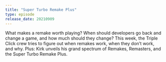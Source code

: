 ```yaml
---
title: "Super Turbo Remake Plus"
type: episode
release_date: 20210909
---
```

What makes a remake worth playing? When should developers go back and change a game, and how much should they change? This week, the Triple Click crew tries to figure out when remakes work, when they don’t work, and why. Plus: Kirk unveils his grand spectrum of Remakes, Remasters, and the Super Turbo Remake Plus.